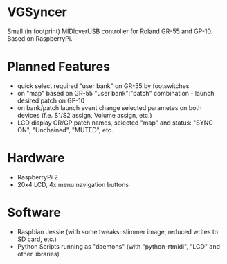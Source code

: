 # VGSyncer
Small (in footprint) MIDIoverUSB controller for Roland GR-55 and GP-10. Based on RaspberryPi.
# Planned Features
* quick select required "user bank" on GR-55 by footswitches
* on "map" based on GR-55 "user bank":"patch" combination - launch desired patch on GP-10
* on bank/patch launch event change selected parametes on both devices (f.e. S1/S2 assign, Volume assign, etc.)
* LCD display GR/GP patch names, selected "map" and status: "SYNC ON", "Unchained", "MUTED", etc.

# Hardware
* RaspberryPi 2
* 20x4 LCD, 4x menu navigation buttons

# Software
* Raspbian Jessie (with some tweaks: slimmer image, reduced writes to SD card, etc.)
* Python Scripts running as "daemons" (with "python-rtmidi", "LCD" and other libraries)
